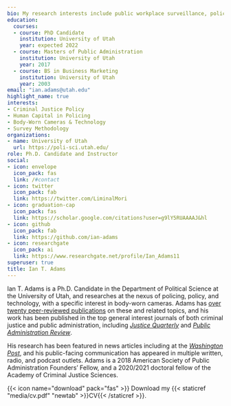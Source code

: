 ```yaml
---
bio: My research interests include public workplace surveillance, policing, and emotional labor.
education:
  courses:
  - course: PhD Candidate
    institution: University of Utah
    year: expected 2022
  - course: Masters of Public Administration
    institution: University of Utah
    year: 2017
  - course: BS in Business Marketing
    institution: University of Utah
    year: 2003
email: "ian.adams@utah.edu"
highlight_name: true
interests:
- Criminal Justice Policy
- Human Capital in Policing
- Body-Worn Cameras & Technology 
- Survey Methodology
organizations:
- name: University of Utah
  url: https://poli-sci.utah.edu/
role: Ph.D. Candidate and Instructor
social:
- icon: envelope
  icon_pack: fas
  link: /#contact
- icon: twitter
  icon_pack: fab
  link: https://twitter.com/LiminalMori
- icon: graduation-cap
  icon_pack: fas
  link: https://scholar.google.com/citations?user=g9lY5RUAAAAJ&hl
- icon: github
  icon_pack: fab
  link: https://github.com/ian-adams
- icon: researchgate
  icon_pack: ai
  link: https://www.researchgate.net/profile/Ian_Adams11
superuser: true
title: Ian T. Adams
---
```


Ian T. Adams is a Ph.D. Candidate in the Department of Political Science at the University of Utah, and researches at the nexus of policing, policy, and technology, with a specific interest in body-worn cameras. Adams has [over twenty peer-reviewed publications](https://scholar.google.com/citations?user=g9lY5RUAAAAJ&hl=en) on these and related topics, and his work has been published in the top general interest journals of both criminal justice and public administration, including [*Justice Quarterly*](http://www.tandfonline.com/doi/abs/10.1080/07418825.2019.1679864) and [*Public Administration Review*](https://doi.org/10.1111/puar.13339). 

His research has been featured in news articles including at the [*Washington Post*](https://www.washingtonpost.com/nation/2021/10/02/police-firefighters-resist-vaccination/), and his public-facing communication has appeared in multiple written, radio, and podcast outlets. Adams is a 2018 American Society of Public Administration Founders’ Fellow, and a 2020/2021 doctoral fellow of the Academy of Criminal Justice Sciences.

{{< icon name="download" pack="fas" >}} Download my {{< staticref "media/cv.pdf" "newtab" >}}CV{{< /staticref >}}.
